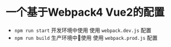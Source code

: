 # 一个基于Webpack4 Vue2的配置

- `npm run start` 开发环境中使用 使用 `webpack.dev.js` 配置
- `npm run build` 生产环境中使用 使用 `webpack.prod.js` 配置


